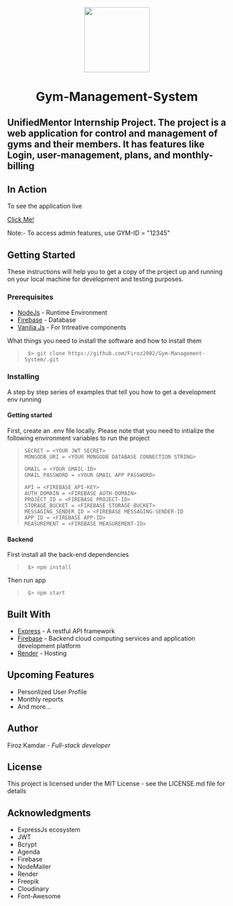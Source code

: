 <div align="center">
  <img src="https://res.cloudinary.com/dhlsmeyw1/image/upload/v1718309035/ka7gpbbgzvg20t0gzptp.png" width="150px" height="150px">
  <h1>Gym-Management-System</h1>
</div>

<div>
  <h2>UnifiedMentor Internship Project. The project is a web application for control and management of gyms and their members. It has features like Login, user-management, plans, and monthly-billing</h2>
</div>

<div>
  <h2>In Action</h2>
  <p>To see the application live</p>
  <a href="https://gym-management-system-q2qs.onrender.com/">Click Me!</a>
  <p>Note:- To access admin features, use GYM-ID = "12345" </p>
</div>
<div>
  <h2>Getting Started</h2>
  <p>These instructions will help you to get a copy of the project up and running on your local machine for development and testing purposes.</p>
  <div>
    <h3>Prerequisites</h3>
    <ul>
      <li><a href="nodejs.org/en/">NodeJs</a> - Runtime Environment</li>
      <li><a href="https://firebase.google.com/">Firebase</a> - Database</li>
      <li><a href="https://developer.mozilla.org/en-US/docs/Web/JavaScript">Vanilia Js</a> - For Intreative components</li>
    </ul>
    <p>What things you need to install the software and how to install them</p>
   <blockquote>

  ```
   $> git clone https://github.com/Firoz2002/Gym-Management-System/.git
  ```
  
  </blockquote>
    <h3>Installing</h3>
    <p>A step by step series of examples that tell you how to get a development env running</p>
    <h4>Getting started</h4>
    <p>
      First, create an .env file locally.
      Please note that you need to intialize the following environment variables to run the project
    </p>
    <blockquote>

  ```
  SECRET = <YOUR JWT SECRET>
  MONGODB_URI = <YOUR MONGODB DATABASE CONNECTION STRING>

  GMAIL = <YOUR GMAIL-ID>
  GMAIL_PASSWORD = <YOUR GMAIL APP PASSWORD>

  API = <FIREBASE API-KEY>
  AUTH_DOMAIN = <FIREBASE AUTH-DOMAIN>
  PROJECT_ID = <FIREBASE PROJECT-ID>
  STORAGE_BUCKET = <FIREBASE STORAGE-BUCKET>
  MESSAGING_SENDER_ID = <FIREBASE MESSAGING-SENDER-ID
  APP_ID = <FIREBASE APP-ID>
  MEASUREMENT = <FIREBASE MEASUREMENT-ID>
  ```
  
  </blockquote>
    <h4>Backend</h4>
    <p>First install all the back-end dependencies</p>
    <blockquote>

  ```
   $> npm install
  ```
  
  </blockquote>
  <p>Then run app</p>
  <blockquote>

  ```
   $> npm start
  ```
  
  </blockquote>
  </div>
</div>

<div>
  <h2>Built With</h2>
  <ul>
    <li><a href="https://expressjs.com/">Express</a> -  A restful API framework</li>
    <li><a href="https://firebase.google.com/">Firebase</a> -  Backend cloud computing services and application development platform</li>
    <li><a href="https://render.com/">Render</a> - Hosting</li>
  </ul>
</div>

<div>
  <h2>Upcoming Features</h2>
  <ul>
    <li>Personlized User Profile</li>
    <li>Monthly reports</li>
    <li>And more...</li>
  </ul>
</div>

<div>
  <h2>Author</h2>
  <p>Firoz Kamdar - <i>Full-stack developer</i></p>
</div>

<div>
  <h2>License</h2>
  <p>This project is licensed under the MIT License - see the LICENSE.md file for details</p>
</div>

<div>
  <h2>Acknowledgments</h2>
  <ul>
    <li> ExpressJs ecosystem </li>
    <li> JWT </li>
    <li> Bcrypt </li>
    <li> Agenda </li>
    <li> Firebase </li>
    <li> NodeMailer </li>
    <li> Render </li>
    <li> Freepik </li>
    <li> Cloudinary </li>
    <li> Font-Awesome </li>
  </ul>
</div>
